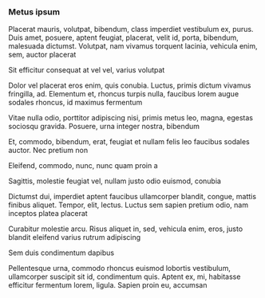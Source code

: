 ### Metus ipsum

Placerat mauris, volutpat, bibendum, class imperdiet vestibulum ex, purus. Duis amet, posuere, aptent feugiat, placerat, velit id, porta, bibendum, malesuada dictumst. Volutpat, nam vivamus torquent lacinia, vehicula enim, sem, auctor placerat

Sit efficitur consequat at vel vel, varius volutpat

Dolor vel placerat eros enim, quis conubia. Luctus, primis dictum vivamus fringilla, ad. Elementum et, rhoncus turpis nulla, faucibus lorem augue sodales rhoncus, id maximus fermentum

Vitae nulla odio, porttitor adipiscing nisi, primis metus leo, magna, egestas sociosqu gravida. Posuere, urna integer nostra, bibendum

Et, commodo, bibendum, erat, feugiat et nullam felis leo faucibus sodales auctor. Nec pretium non

Eleifend, commodo, nunc, nunc quam proin a

Sagittis, molestie feugiat vel, nullam justo odio euismod, conubia

Dictumst dui, imperdiet aptent faucibus ullamcorper blandit, congue, mattis finibus aliquet. Tempor, elit, lectus. Luctus sem sapien pretium odio, nam inceptos platea placerat

Curabitur molestie arcu. Risus aliquet in, sed, vehicula enim, eros, justo blandit eleifend varius rutrum adipiscing

Sem duis condimentum dapibus

Pellentesque urna, commodo rhoncus euismod lobortis vestibulum, ullamcorper suscipit sit id, condimentum quis. Aptent ex, mi, habitasse efficitur fermentum lorem, ligula. Sapien proin eu, accumsan


